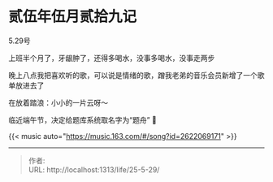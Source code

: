 # 贰伍年伍月贰拾九记


<!--more-->



5.29号 

上班半个月了，牙龈肿了，还得多喝水，没事多喝水，没事走两步

晚上八点我把喜欢听的歌，可以说是情绪的歌，蹭我老弟的音乐会员新增了一个歌单放进去了

在放着踏浪：小小的一片云呀～ 

临近端午节，决定给题库系统取名字为“题舟”       :canoe:

{{< music auto="https://music.163.com/#/song?id=2622069171" >}}



---

> 作者: <no value>  
> URL: http://localhost:1313/life/25-5-29/  


